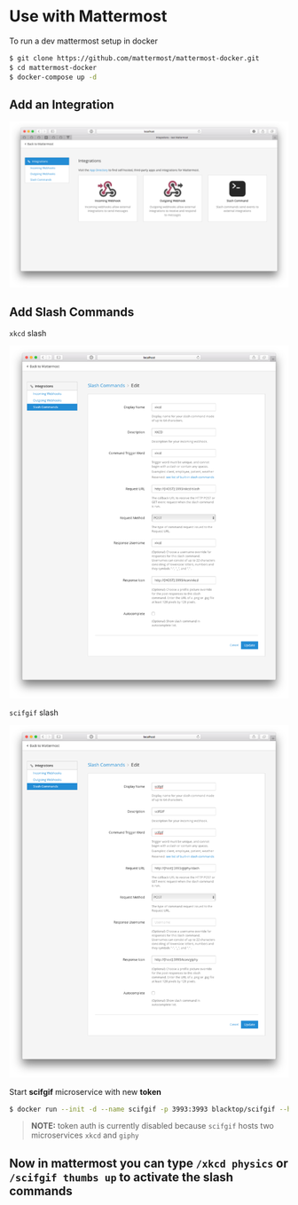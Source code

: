 Use with Mattermost
===================

To run a dev mattermost setup in docker

```sh
$ git clone https://github.com/mattermost/mattermost-docker.git
$ cd mattermost-docker
$ docker-compose up -d
```

Add an Integration
------------------

![add-integration](https://raw.githubusercontent.com/blacktop/scifgif/master/docs/imgs/add-integration.png)

Add Slash Commands
------------------

`xkcd` slash

![xkcd-slash](https://raw.githubusercontent.com/blacktop/scifgif/master/docs/imgs/xkcd-slash.png)

`scifgif` slash

![scifgif-slash](https://raw.githubusercontent.com/blacktop/scifgif/master/docs/imgs/scifgif-slash.png)

Start **scifgif** microservice with new **token**

```sh
$ docker run --init -d --name scifgif -p 3993:3993 blacktop/scifgif --host HOST --port 3993 --token MATTERMOST_INTEGRATION_TOKEN 
```

> **NOTE:** token auth is currently disabled because `scifgif` hosts two microservices `xkcd` and `giphy`

Now in **mattermost** you can type `/xkcd physics` or `/scifgif thumbs up` to activate the slash commands
---------------------------------------------------------------------------------------------------------
